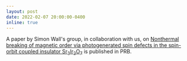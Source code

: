 ```yaml
---
layout: post
date: 2022-02-07 20:00:00-0400
inline: true
---
```


A paper by Simon Wall's group, in collaboration with us, on [Nonthermal breaking of magnetic order via photogenerated spin defects in the spin-orbit coupled insulator Sr<sub>3</sub>Ir<sub>2</sub>O<sub>7</sub>](/publications/#Pastor2021nonthermal) is published in PRB.
